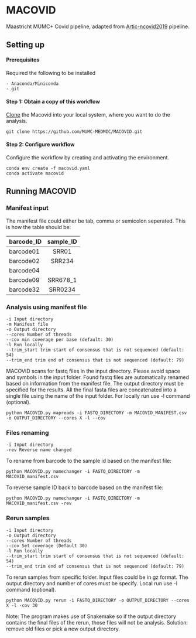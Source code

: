# MACOVID
Maastricht MUMC+ Covid pipeline, adapted from [Artic-ncovid2019](https://github.com/artic-network/artic-ncov2019) pipeline.


## Setting up

#### Prerequisites

Required the following to be installed

```
- Anaconda/Miniconda
- git
```

#### Step 1: Obtain a copy of this workflow

[Clone](https://github.com/MUMC-MEDMIC/MACOVID.git) the Macovid into your local system, where you want to do the analysis.

```
git clone https://github.com/MUMC-MEDMIC/MACOVID.git
```

#### Step 2: Configure workflow

Configure the workflow by creating and activating the environment.

```
conda env create -f macovid.yaml
conda activate macovid
```

## Running MACOVID

### Manifest input

The manifest file could either be tab, comma or semicolon seperated. This is how the table should be:

| barcode_ID | sample_ID |
| ---------- |:---------:|
| barcode01  | SRR01     |
| barcode02  | SRR234    |
| barcode04  |           |
| barcode09  | SRR678_1  |
| barcode32  | SRR0234   |


### Analysis using manifest file

    -i Input directory  
    -m Manifest file  
    -o Output directory  
    --cores Number of threads   
    --cov min coverage per base (default: 30)  
    -l Run locally  
    --trim_start trim start of consensus that is not sequenced (default: 54)  
    --trim_end trim end of consensus that is not sequenced (default: 79)  


MACOVID scans for fastq files in the input directory. Please avoid space and symbols in the input folder. Found fastq files are automatically renamed based on information from the manifest file. The output directory must be specified for the results. All the final fasta files are concatenated into a single file using the name of the input folder. For locally run use -l command (optional).

```
python MACOVID.py mapreads -i FASTQ_DIRECTORY -m MACOVID_MANIFEST.csv -o OUTPUT_DIRECTORY --cores X -l --cov
```

### Files renaming

    -i Input directory  
    -rev Reverse name changed

To rename from barcode to the sample id based on the manifest file:

```
python MACOVID.py namechanger -i FASTQ_DIRECTORY -m MACOVID_manifest.csv 
```

To reverse sample ID back to barcode based on the manifest file:

```
python MACOVID.py namechanger -i FASTQ_DIRECTORY -m MACOVID_manifest.csv -rev
```

### Rerun samples
 
    -i Input directory  
    -o Output directory  
    --cores Number of threads 
    --cov Set coverage (Default 30)  
    -l Run locally  
    --trim_start trim start of consensus that is not sequenced (default: 54)  
    --trim_end trim end of consensus that is not sequenced (default: 79)


To rerun samples from specific folder. Input files could be in gz format. The output directory and number of cores must be specify. Local run use -l command (optional).

```
python MACOVID.py rerun -i FASTQ_DIRECTORY -o OUTPUT_DIRECTORY --cores X -l -cov 30
```

Note: The program makes use of Snakemake so if the output directory contains the final files of the rerun, those files will not be analysis. Solution: remove old files or pick a new output directory. 
